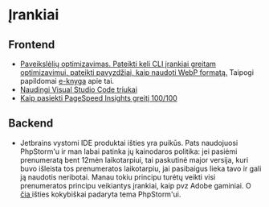 # Įrankiai

## Frontend

* [Paveikslėlių optimizavimas. Pateikti keli CLI įrankiai greitam optimizavimui, pateikti pavyzdžiai, kaip naudoti WebP formatą.](https://freshman.tech/image-optimisation/) Taipogi papildomai [e-knyga](https://images.guide/) apie tai.
* [Naudingi Visual Studio Code triukai](https://medium.com/@smashingmag/visual-studio-code-can-do-that-2f33016d7f50)
* [Kaip pasiekti PageSpeed Insights greitį 100/100](https://kinsta.com/blog/google-pagespeed-insights/)

## Backend

* Jetbrains vystomi IDE produktai išties yra puikūs. Pats naudojuosi PhpStorm'u ir man labai patinka jų kainodaros politika: jei pasiėmi prenumeratą bent 12mėn laikotarpiui, tai paskutinė major versija, kuri buvo išleista tos prenumeratos laikotarpiu, jai pasibaigus lieka tavo ir gali ją naudotis neribotai. Manau tokiu principu turėtų veikti visi prenumeratos principu veikiantys įrankiai, kaip pvz Adobe gaminiai. O [čia ](https://www.material-theme.com/)išties kokybiškai padaryta tema PhpStorm'ui.

